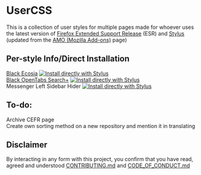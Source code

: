 # UserCSS
This is a collection of user styles for multiple pages made for whoever uses the latest version of [Firefox Extended Support Release](http:mozilla.org/en-GB/firefox/all/#product-desktop-esr) (ESR) and [Stylus](http:addons.mozilla.org/firefox/addon/styl-us) (updated from the [AMO (Mozilla Add-ons)](http:addons.mozilla.org) page)

## Per-style Info/Direct Installation
[Black Ecosia](/Ecosia.css.elements/README.md) [![Install directly with Stylus](http://img.shields.io/badge/Install%20directly%20with-Stylus-00adad.svg)](http:raw.githubusercontent.com/Gersonzao/UserCSS/main/Ecosia.user.css)<br>
[Black OpenTabs Search+](/OpenTabs%20Search%2B.elements/README.md) [![Install directly with Stylus](http://img.shields.io/badge/Install%20directly%20with-Stylus-00adad.svg)](http:raw.githubusercontent.com/Gersonzao/UserCSS/main/OpenTabs%20Search%2B.user.css)<br>
Messenger Left Sidebar Hider [![Install directly with Stylus](http://img.shields.io/badge/Install%20directly%20with-Stylus-00adad.svg)](http:raw.githubusercontent.com/Gersonzao/UserCSS/main/OpenTabs%20Search%2B.user.css)<br>

## To-do:
Archive CEFR page<br>
Create own sorting method on a new repository and mention it in translating

## Disclaimer
By interacting in any form with this project, you confirm that you have read, agreed and understood [CONTRIBUTING.md](CONTRIBUTING.md) and [CODE_OF_CONDUCT.md](CODE_OF_CONDUCT.md)<br>
